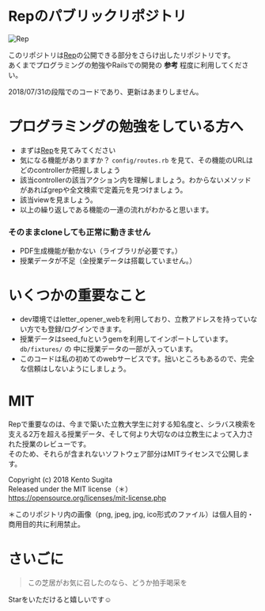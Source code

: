 # Repのパブリックリポジトリ

![Rep](https://user-images.githubusercontent.com/15076603/43436692-80f43430-94c0-11e8-8931-1b819a093065.png)

このリポジトリは[Rep](https://www.rep-riiyko.com)の公開できる部分をさらけ出したリポジトリです。  
あくまでプログラミングの勉強やRailsでの開発の **参考** 程度に利用してください。  

2018/07/31の段階でのコードであり、更新はあまりしません。  

# プログラミングの勉強をしている方へ

- まずは[Rep](https://www.rep-riiyko.com)を見てみてください
- 気になる機能がありますか？ `config/routes.rb` を見て、その機能のURLはどのcontrollerか把握しましょう
- 該当controllerの該当アクション内を理解しましょう。わからないメソッドがあればgrepや全文検索で定義元を見つけましょう。
- 該当viewを見ましょう。
- 以上の繰り返しである機能の一連の流れがわかると思います。

### そのままcloneしても正常に動きません

- PDF生成機能が動かない（ライブラリが必要です。）
- 授業データが不足（全授業データは搭載していません。）

# いくつかの重要なこと

- dev環境ではletter_opener_webを利用しており、立教アドレスを持っていない方でも登録/ログインできます。
- 授業データはseed_fuというgemを利用してインポートしています。 `db/fixtures/` の 中に授業データの一部が入っています。
- このコードは私の初めてのwebサービスです。拙いところもあるので、完全な信頼はしないようにしましょう。

# MIT

Repで重要なのは、今まで築いた立教大学生に対する知名度と、シラバス検索を支える2万を超える授業データ、そして何より大切なのは立教生によって入力された授業のレビューです。  
そのため、それらが含まれないソフトウェア部分はMITライセンスで公開します。

Copyright (c) 2018 Kento Sugita  
Released under the MIT license（＊）  
https://opensource.org/licenses/mit-license.php  

＊このリポジトリ内の画像（png, jpeg, jpg, ico形式のファイル）は個人目的・商用目的共に利用禁止。

# さいごに

> この芝居がお気に召したのなら、どうか拍手喝采を

Starをいただけると嬉しいです☺️
